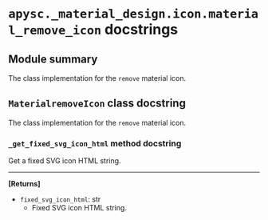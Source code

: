 # `apysc._material_design.icon.material_remove_icon` docstrings

## Module summary

The class implementation for the `remove` material icon.

## `MaterialremoveIcon` class docstring

The class implementation for the `remove` material icon.

### `_get_fixed_svg_icon_html` method docstring

Get a fixed SVG icon HTML string.<hr>

**[Returns]**

- `fixed_svg_icon_html`: str
  - Fixed SVG icon HTML string.